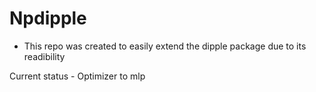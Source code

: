 # Npdipple

- This repo was created to easily extend the dipple package due to its readibility

Current status - Optimizer to mlp


